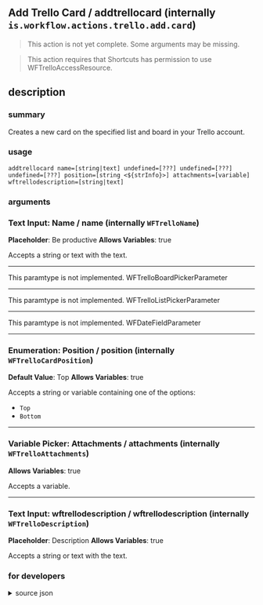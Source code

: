 
## Add Trello Card / addtrellocard (internally `is.workflow.actions.trello.add.card`)

> This action is not yet complete. Some arguments may be missing.


> This action requires that Shortcuts has permission to use WFTrelloAccessResource.


## description
### summary
Creates a new card on the specified list and board in your Trello account.


### usage
`addtrellocard name=[string|text] undefined=[???] undefined=[???] undefined=[???] position=[string <${strInfo}>] attachments=[variable] wftrellodescription=[string|text]`

### arguments
### Text Input: Name / name (internally `WFTrelloName`)
**Placeholder**: Be productive
**Allows Variables**: true


Accepts a string 
or text
with the text.

---

This paramtype is not implemented. WFTrelloBoardPickerParameter

---

This paramtype is not implemented. WFTrelloListPickerParameter

---

This paramtype is not implemented. WFDateFieldParameter

---

### Enumeration: Position / position (internally `WFTrelloCardPosition`)
**Default Value**: Top
**Allows Variables**: true


Accepts a string 
or variable
containing one of the options:

- `Top`
- `Bottom`

---

### Variable Picker: Attachments / attachments (internally `WFTrelloAttachments`)
**Allows Variables**: true


Accepts a variable.

---

### Text Input: wftrellodescription / wftrellodescription (internally `WFTrelloDescription`)
**Placeholder**: Description
**Allows Variables**: true


Accepts a string 
or text
with the text.

### for developers

<details><summary>source json</summary>
<p>
```json
{
	"ActionClass": "WFTrelloAddCardAction",
	"AppIdentifier": "com.fogcreek.trello",
	"Category": "Text",
	"CreationDate": "2016-05-12T05:00:00.000Z",
	"Description": {
		"DescriptionSummary": "Creates a new card on the specified list and board in your Trello account."
	},
	"Name": "Add Trello Card",
	"Output": {
		"Multiple": false,
		"OutputName": "Trello Card",
		"Types": [
			"WFTrelloCard"
		]
	},
	"Parameters": [
		{
			"Class": "WFTextInputParameter",
			"Key": "WFTrelloName",
			"Label": "Name",
			"Placeholder": "Be productive",
			"TextAlignment": "Right"
		},
		{
			"Class": "WFTrelloBoardPickerParameter",
			"Key": "WFTrelloBoard",
			"Label": "Board"
		},
		{
			"BoardKey": "WFTrelloBoard",
			"Class": "WFTrelloListPickerParameter",
			"Key": "WFTrelloList",
			"Label": "List"
		},
		{
			"Class": "WFDateFieldParameter",
			"Key": "WFTrelloDueDate",
			"Label": "Due",
			"Placeholder": "Tomorrow at 1pm",
			"TextAlignment": "Right"
		},
		{
			"Class": "WFEnumerationParameter",
			"DefaultValue": "Top",
			"Items": [
				"Top",
				"Bottom"
			],
			"Key": "WFTrelloCardPosition",
			"Label": "Position"
		},
		{
			"Class": "WFVariablePickerParameter",
			"Description": "A list of items to be attached to the new card as files",
			"Key": "WFTrelloAttachments",
			"Label": "Attachments"
		},
		{
			"Class": "WFTextInputParameter",
			"Key": "WFTrelloDescription",
			"Multiline": true,
			"Placeholder": "Description"
		}
	],
	"RequiredResources": [
		"WFTrelloAccessResource"
	],
	"ShortName": "Add Card"
}
```
</p></details>
